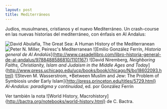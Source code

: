 ---layout: posttitle: Mediterráneos---Judíos, musulmanes, cristianos y el nuevo Mediterráneo. Un crash-course en las nuevas historias del mediterráneo, con énfasis en Al Andalus:![David Abulafia, *The Great Sea: A Human History of the Mediterranean*](https://www.amazon.com/Great-Sea-Human-History-Mediterranean/dp/019931599X?ie=UTF8&*Version*=1&*entries*=0)![Peter N. Miller, *Peiresc's Mediterranean*](https://www.amazon.com/Peirescs-Mediterranean-World-Peter-Miller-ebook/dp/B00W98ZUNS/ref=sr_1_1?s=books&ie=UTF8&qid=1464764319&sr=1-1&keywords=miller+peiresc)![Emilio González Ferrín, *Historia general de Al Andalús*]{http://www.casadellibro.com/libro-historia-general-de-al-andalus/9788488586810/1101167}![David Niremberg, *Neighboring Faiths, Christianity, Islam and Judaism in the Middle Ages and Today*]{http://www.press.uchicago.edu/ucp/books/book/chicago/N/bo18602093.html}![Steven M. Wasserstrom, *Between Muslim and Jew: The Problem of Symbiosis under Early Islam]{http://press.princeton.edu/titles/5729.html}*Al-Andalus: paradigma y continuidad*, ed. por González Ferrín Ver también la nota ![World History, Macrohistory]{http://bactra.org/notebooks/world-history.html} de C. Bactra. 